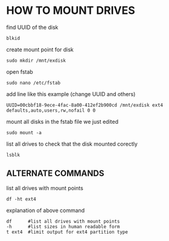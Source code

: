 # HOW TO MOUNT DRIVES

find UUID of the disk
```
blkid
```
create mount point for disk
```
sudo mkdir /mnt/exdisk
```
open fstab
```
sudo nano /etc/fstab 
```
add line like this example (change UUID and others)
```
UUID=00cbbf18-9ece-4fac-8a00-412ef2b900cd /mnt/exdisk ext4 defaults,auto,users,rw,nofail 0 0 
```
mount all disks in the fstab file we just edited
```
sudo mount -a
```
list all drives to check that the disk mounted corectly
```
lsblk
```

## ALTERNATE COMMANDS

list all drives with mount points
```
df -ht ext4
```
explanation of above command
```
df      #list all drives with mount points
-h      #list sizes in human readable form
t ext4  #limit output for ext4 partition type
```
